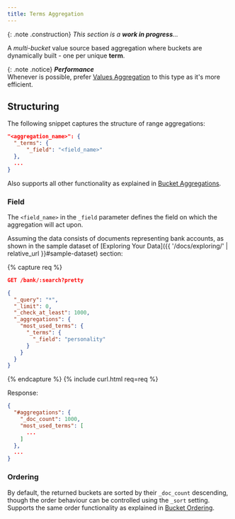 ```yaml
---
title: Terms Aggregation
---
```


{: .note .construction}
_This section is a **work in progress**..._


A _multi-bucket_ value source based aggregation where buckets are dynamically
built - one per unique **term**.

{: .note .notice}
**_Performance_**<br>
Whenever is possible, prefer [Values Aggregation](../values-aggregation) to this type as
it's more efficient.


## Structuring

The following snippet captures the structure of range aggregations:

```json
"<aggregation_name>": {
  "_terms": {
      "_field": "<field_name>"
  },
  ...
}
```

Also supports all other functionality as explained in [Bucket Aggregations](..#structuring).

### Field

The `<field_name>` in the `_field` parameter defines the field on which the
aggregation will act upon.

Assuming the data consists of documents representing bank accounts, as shown in
the sample dataset of [Exploring Your Data]({{ '/docs/exploring/' | relative_url }}#sample-dataset)
section:

{% capture req %}

```json
GET /bank/:search?pretty

{
  "_query": "*",
  "_limit": 0,
  "_check_at_least": 1000,
  "_aggregations": {
    "most_used_terms": {
      "_terms": {
        "_field": "personality"
      }
    }
  }
}
```
{% endcapture %}
{% include curl.html req=req %}

Response:

```json
{
  "#aggregations": {
    "_doc_count": 1000,
    "most_used_terms": [
      ...
    ]
  },
  ...
}
```

### Ordering

By default, the returned buckets are sorted by their `_doc_count` descending,
though the order behaviour can be controlled using the `_sort` setting. Supports
the same order functionality as explained in [Bucket Ordering](..#ordering).
